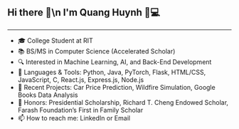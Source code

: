 ## Hi there 👋\n I'm Quang Huynh 🌟💻
---
- 🎓 College Student at RIT
- 📚 BS/MS in Computer Science (Accelerated Scholar)
- 🔍 Interested in Machine Learning, AI, and Back-End Development
- 🔧 Languages & Tools: Python, Java, PyTorch, Flask, HTML/CSS, JavaScript, C, React.js, Express.js, Node.js
- 🎯 Recent Projects: Car Price Prediction, Wildfire Simulation, Google Books Data Analysis
- 🏅 Honors: Presidential Scholarship, Richard T. Cheng Endowed Scholar, Farash Foundation’s First in Family Scholar
- 📫 How to reach me: LinkedIn or Email
